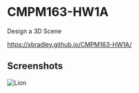 # CMPM163-HW1A
Design a 3D Scene

https://xbradley.github.io/CMPM163-HW1A/

## Screenshots

![Lion](Screenshots/Lion.png)
